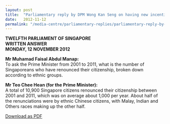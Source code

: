 ```yaml
---
layout: post
title:  "Parliamentary reply by DPM Wong Kan Seng on having new incentives to encourage mature married couples to have more children"
date:   2012-11-12
permalink: "/media-centre/parliamentary-replies/parliamentary-reply-by-dpm-teo-chee-hean-on-12-nov-2012"
---
```


**TWELFTH PARLIAMENT OF SINGAPORE  
WRITTEN ANSWER  
MONDAY, 12 NOVEMBER 2012**

**Mr Muhamad Faisal Abdul Manap:**  
To ask the Prime Minister from 2001 to 2011, what is the number of Singaporeans who have renounced their citizenship, broken down according to ethnic groups.

**Mr Teo Chee Hean (for the Prime Minister):**  
A total of 10,900 Singapore citizens renounced their citizenship between 2001 and 2011, which was on average about 1,000 per year. About half of the renunciations were by ethnic Chinese citizens, with Malay, Indian and Others races making up the other half.

[Download as PDF](https://github.com/isomerpages/isomerpages-stratgroup/raw/master/images/parliamentary%20files/parliamentary-reply-by-dpm-teo-chee-hean-on-12-nov-2012.pdf)

